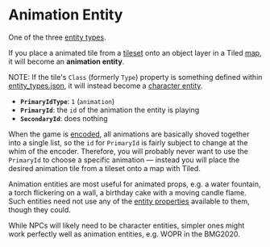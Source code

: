 # Animation Entity

One of the three [entity types](../entities/entity_types).

If you place a animated tile from a [tileset](../tilesets) onto an object layer in a Tiled [map](../maps), it will become an **animation entity**.

NOTE: If the tile's `Class` (formerly `Type`) property is something defined within [entity_types.json](../structure/entity_types.json), it will instead become a [character entity](../entities/character_entity).

- **`PrimaryIdType`**: `1` (`animation`)
- **`PrimaryId`**: the `id` of the animation the entity is playing
- **`SecondaryId`**: does nothing

When the game is [encoded](../encoder/mge_encoder), all animations are basically shoved together into a single list, so the `id` for `PrimaryId` is fairly subject to change at the whim of the encoder. Therefore, you will probably never want to use the `PrimaryId` to choose a specific animation — instead you will place the desired animation tile from a tileset onto a map with Tiled.

Animation entities are most useful for animated props, e.g. a water fountain, a torch flickering on a wall, a birthday cake with a moving candle flame. Such entities need not use any of the [entity properties](../entities/entity_properties) available to them, though they could.

While NPCs will likely need to be character entities, simpler ones might work perfectly well as animation entities, e.g. WOPR in the BMG2020.

